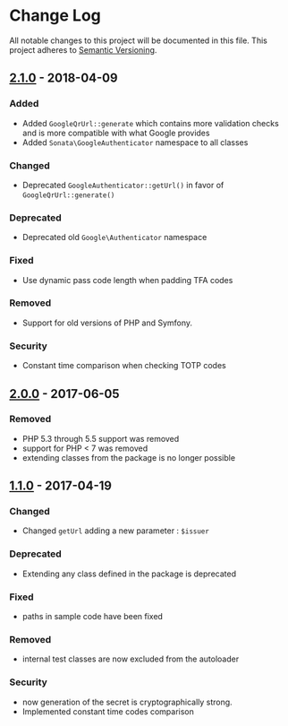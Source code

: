 # Change Log
All notable changes to this project will be documented in this file.
This project adheres to [Semantic Versioning](http://semver.org/).

## [2.1.0](https://github.com/sonata-project/GoogleAuthenticator/compare/2.0.0...2.1.0) - 2018-04-09
### Added
- Added `GoogleQrUrl::generate` which contains more validation checks and is more compatible with what Google provides
- Added `Sonata\GoogleAuthenticator` namespace to all classes

### Changed
- Deprecated `GoogleAuthenticator::getUrl()` in favor of `GoogleQrUrl::generate()`

### Deprecated
- Deprecated old `Google\Authenticator` namespace

### Fixed
- Use dynamic pass code length when padding TFA codes

### Removed
- Support for old versions of PHP and Symfony.

### Security
- Constant time comparison when checking TOTP codes

## [2.0.0](https://github.com/sonata-project/GoogleAuthenticator/compare/1.1.0...2.0.0) - 2017-06-05
### Removed
- PHP 5.3 through 5.5 support was removed
- support for PHP < 7 was removed
- extending classes from the package is no longer possible

## [1.1.0](https://github.com/sonata-project/GoogleAuthenticator/compare/1.0.2...1.1.0) - 2017-04-19
### Changed
- Changed `getUrl` adding a new parameter : `$issuer`

### Deprecated
- Extending any class defined in the package is deprecated

### Fixed
- paths in sample code have been fixed

### Removed
- internal test classes are now excluded from the autoloader

### Security
- now generation of the secret is cryptographically strong.
- Implemented constant time codes comparison
